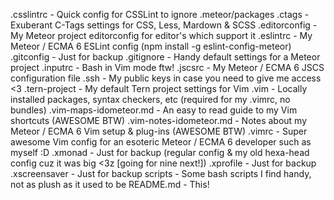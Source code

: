 .csslintrc - Quick config for CSSLint to ignore .meteor/packages
.ctags - Exuberant C-Tags settings for CSS, Less, Mardown & SCSS
.editorconfig - My Meteor project editorconfig for editor's which support it
.eslintrc - My Meteor / ECMA 6 ESLint config (npm install -g eslint-config-meteor)
.gitconfig - Just for backup
.gitignore - Handy default settings for a Meteor project
.inputrc - Bash in Vim mode ftw!
.jscsrc - My Meteor / ECMA 6 JSCS configuration file
.ssh - My public keys in case you need to give me access <3
.tern-project - My default Tern project settings for Vim
.vim - Locally installed packages, syntax checkers, etc (required for my .vimrc, no bundles)
.vim-maps-idometeor.md - An easy to read guide to my Vim shortcuts (AWESOME BTW)
.vim-notes-idometeor.md - Notes about my Meteor / ECMA 6 Vim setup & plug-ins (AWESOME BTW)
.vimrc - Super awesome Vim config for an esoteric Meteor / ECMA 6 developer such as myself :D
.xmonad - Just for backup (regular config & my old hexa-head config cuz it was big <3z [going for nine next!])
.xprofile - Just for backup
.xscreensaver - Just for backup
scripts - Some bash scripts I find handy, not as plush as it used to be
README.md - This!
